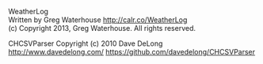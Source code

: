 WeatherLog  
Written by Greg Waterhouse <http://calr.co/WeatherLog>  
(c) Copyright 2013, Greg Waterhouse. All rights reserved.  


CHCSVParser
Copyright (c) 2010 Dave DeLong <http://www.davedelong.com/>
https://github.com/davedelong/CHCSVParser
